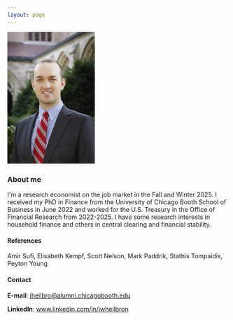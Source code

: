 ```yaml
---
layout: page
---
```


<link href="https://maxcdn.bootstrapcdn.com/bootstrap/3.3.7/css/bootstrap.min.css" rel="stylesheet" type="text/css" />
<script src="https://maxcdn.bootstrapcdn.com/bootstrap/3.3.7/js/bootstrap.min.js"></script>

<html lang="en" style="width:100%;">
  <div class="row">
  <div class="col-md-4" markdown="1">
  <!-- ![Alt Text](../img/folder/blah.jpg) -->
  <img class="center-block" src="/images/JohnHeilbron-010.jpg" width=200>
  </div>
  <div class="col-md-8">
    <h3>About me</h3>
    <p>I'm a research economist on the job market in the Fall and Winter 2025. I received my PhD in Finance from the University of Chicago Booth School of Business in June 2022 and worked for the U.S. Treasury in the Office of Financial Research from 2022-2025. I have some research interests in household finance and others in central clearing and financial stability.</p>
    <h4>References</h4>
    <p>Amir Sufi, Elisabeth Kempf, Scott Nelson, Mark Paddrik, Stathis Tompaidis, Peyton Young</p>
    <h4>Contact</h4>
    <p><b>E-mail</b>: <a href="mailto:jheilbro@alumni.chicagobooth.edu">jheilbro@alumni.chicagobooth.edu</a></p>
    <p><b>LinkedIn</b>: <a href='https://www.linkedin.com/in/jwheilbron/'>www.linkedin.com/in/jwheilbron</a></p>
  </div>
  </div>
</html>












 
